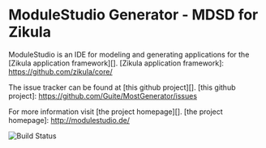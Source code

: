# ModuleStudio Generator - MDSD for Zikula

ModuleStudio is an IDE for modeling and generating applications
for the [Zikula application framework][].
[Zikula application framework]: https://github.com/zikula/core/

The issue tracker can be found at [this github project][].
[this github project]: https://github.com/Guite/MostGenerator/issues

For more information visit [the project homepage][].
[the project homepage]: http://modulestudio.de/

![Build Status](http://guite.info:8080/buildStatus/icon?job=MOST-1_Prepare-4_Generator/master)
